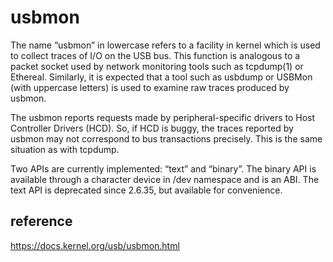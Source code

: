 # usbmon



The name “usbmon” in lowercase refers to a facility in kernel which is used to collect traces of I/O on the USB bus. This function is analogous to a packet socket used by network monitoring tools such as tcpdump(1) or Ethereal. Similarly, it is expected that a tool such as usbdump or USBMon (with uppercase letters) is used to examine raw traces produced by usbmon.

The usbmon reports requests made by peripheral-specific drivers to Host Controller Drivers (HCD). So, if HCD is buggy, the traces reported by usbmon may not correspond to bus transactions precisely. This is the same situation as with tcpdump.

Two APIs are currently implemented: “text” and “binary”. The binary API is available through a character device in /dev namespace and is an ABI. The text API is deprecated since 2.6.35, but available for convenience.



## reference

https://docs.kernel.org/usb/usbmon.html


